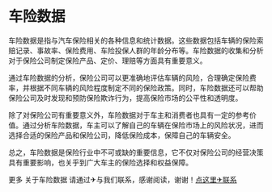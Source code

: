 # 车险数据

车险数据是指与汽车保险相关的各种信息和统计数据。这些数据包括车辆的保险索赔记录、事故率、保险费用、车险投保人群的年龄分布等。车险数据的收集和分析对于保险公司制定保险产品、定价、理赔等方面具有重要意义。

通过车险数据的分析，保险公司可以更准确地评估车辆的风险，合理确定保险费率，并根据不同车辆的风险程度制定不同的保险政策。同时，车险数据还可以帮助保险公司及时发现和预防保险欺诈行为，提高保险市场的公平性和透明度。

除了对保险公司有重要意义外，车险数据对于车主和消费者也具有一定的参考价值。通过分析车险数据，车主可以了解自己的车辆在保险市场上的风险状况，进而选择合适的保险产品和保险公司，降低保险成本，保障自己的车辆安全。

总之，车险数据是保险行业中不可或缺的重要信息，它不仅对保险公司的经营决策具有重要影响，也关乎到广大车主的保险选择和权益保障。

更多 关于车险数据 请通过✈与我们联系，感谢阅读，谢谢！[点这里✈联系](https://d.k02.cc)